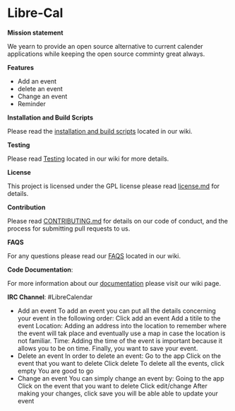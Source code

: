 # Libre-Cal



**Mission statement**

We yearn to provide an open source alternative to current calender applications while keeping the open source comminty great always.


**Features**
- Add an event
- delete an event 
- Change an event
- Reminder


**Installation and Build Scripts**

Please read the [installation and build scripts](https://github.com/qariane/Libre-Cal/wiki/Installation-and-Build-Scripts) located in our wiki.

**Testing**

Please read [Testing](https://github.com/qariane/Libre-Cal/wiki/TESTING) located in our wiki for more details.


**License**

This project is licensed under the GPL license  please read [license.md](https://github.com/qariane/Libre-Cal/blob/master/LICENSE.md)  for details.


**Contribution**

Please read [CONTRIBUTING.md](https://github.com/qariane/Libre-Cal/blob/master/contribution.md) for details on our code of conduct, and the process for submitting pull requests to us.


**FAQS**

For any questions please read our [FAQS](https://github.com/qariane/Libre-Cal/wiki/FAQS) located in our wiki.


**Code Documentation**:

For more information about our [documentation](https://github.com/qariane/Libre-Cal/wiki/DOCUMENTATION) please visit our wiki page.


**IRC Channel**: #LibreCalendar 


- Add an event 
To add an event you can put all the details concerning your event in the following order: 
Click add an event
Add a titile to the event 
Location: Adding an address into the location to remember where the event will tak place and eventually use a map in case the location is not familiar.
Time: Adding the time of the event is important because it allows you to be on time.
Finally, you want to save your event.
- Delete an event
In order to delete an event:
Go to the app
Click on the event that you want to delete
Click delete
To delete all the events, click empty
You are good to go
 - Change an event
You can simply change an event by:
Going to the app 
Click on the event that you want to delete
Click edit/change
After making your changes, click save
you will be able able to update your event
